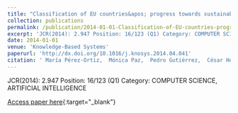 ```yaml
---
title: "Classification of EU countries&apos; progress towards sustainable development based on ordinal regression techniques"
collection: publications
permalink: /publication/2014-01-01-Classification-of-EU-countries-progress-towards-sustainable-development-based-on-ordinal-regression-techniques
excerpt: 'JCR(2014): 2.947 Position: 16/123 (Q1) Category: COMPUTER SCIENCE, ARTIFICIAL INTELLIGENCE'
date: 2014-01-01
venue: 'Knowledge-Based Systems'
paperurl: 'http://dx.doi.org/10.1016/j.knosys.2014.04.041'
citation: ' María Pérez-Ortiz,  Mónica Paz,  Pedro Gutiérrez,  César Hervás-Martínez, &quot;Classification of EU countries   apos; progress towards sustainable development based on ordinal regression techniques.&quot; Knowledge-Based Systems, 2014.'
---
```

JCR(2014): 2.947 Position: 16/123 (Q1) Category: COMPUTER SCIENCE, ARTIFICIAL INTELLIGENCE

[Access paper here](http://dx.doi.org/10.1016/j.knosys.2014.04.041){:target="_blank"}
